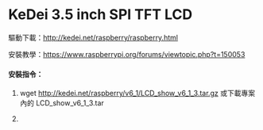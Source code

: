 # KeDei 3.5 inch SPI TFT LCD

驅動下載：http://kedei.net/raspberry/raspberry.html

安裝教學：https://www.raspberrypi.org/forums/viewtopic.php?t=150053

#### 安裝指令：

1. wget http://kedei.net/raspberry/v6_1/LCD_show_v6_1_3.tar.gz 或下載專案內的 LCD_show_v6_1_3.tar

2. 